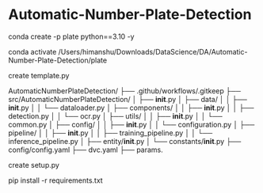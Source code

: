 # Automatic-Number-Plate-Detection

conda create -p plate python==3.10 -y

conda activate /Users/himanshu/Downloads/DataScience/DA/Automatic-Number-Plate-Detection/plate

create template.py

AutomaticNumberPlateDetection/
 ├── .github/workflows/.gitkeep
 ├── src/AutomaticNumberPlateDetection/
 │   ├── __init__.py
 │   ├── data/
 │   │   ├── __init__.py
 │   │   └── dataloader.py
 │   ├── components/
 │   │   ├── __init__.py
 │   │   ├── detection.py
 │   │   └── ocr.py
 │   ├── utils/
 │   │   ├── __init__.py
 │   │   └── common.py
 │   ├── config/
 │   │   ├── __init__.py
 │   │   └── configuration.py
 │   ├── pipeline/
 │   │   ├── __init__.py
 │   │   ├── training_pipeline.py
 │   │   └── inference_pipeline.py
 │   ├── entity/__init__.py
 │   └── constants/__init__.py
 ├── config/config.yaml
 ├── dvc.yaml
 ├── params.


create setup.py

pip install -r requirements.txt

